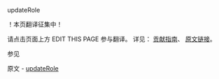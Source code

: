  updateRole

 ！本页翻译征集中！

请点击页面上方 EDIT THIS PAGE 参与翻译。
详见：
[贡献指南]( https://github.com/JinMuInfo/MongoDB-Manual-zh/blob/master/CONTRIBUTING.md )、
[原文链接](  https://docs.mongodb.com/manual/reference/command/updateRole/  )。

 参见

原文 - [updateRole]( https://docs.mongodb.com/manual/reference/command/updateRole/ )

